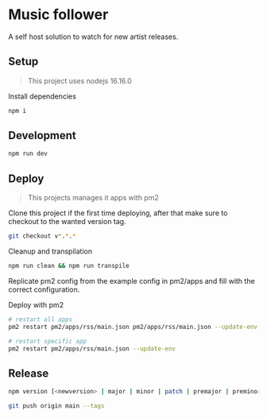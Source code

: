 # Music follower

A self host solution to watch for new artist releases.

## Setup

> This project uses nodejs 16.16.0

Install dependencies

```bash
npm i
```

## Development

```bash
npm run dev
```

## Deploy

> This projects manages it apps with pm2

Clone this project if the first time deploying, after that make sure to checkout to the wanted version tag.

```bash
git checkout v*.*.*
```

Cleanup and transpilation

```bash
npm run clean && npm run transpile
```

Replicate pm2 config from the example config in pm2/apps and fill with the correct configuration.

Deploy with pm2

```bash
# restart all apps
pm2 restart pm2/apps/rss/main.json pm2/apps/rss/main.json --update-env

# restart specific app
pm2 restart pm2/apps/rss/main.json --update-env
```

## Release

```bash
npm version [<newversion> | major | minor | patch | premajor | preminor | prepatch | prerelease | from-git] -m "Release %s"

git push origin main --tags
```
